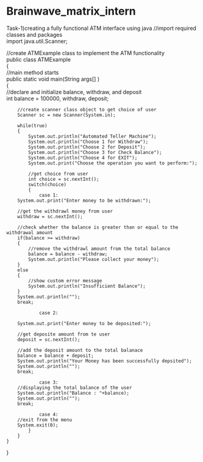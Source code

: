 # Brainwave_matrix_intern
Task-1)creating a fully functional ATM interface using java
//import required classes and packages   
import java.util.Scanner;  
  
//create ATMExample class to implement the ATM functionality  
public class ATMExample  
{  
    //main method starts   
    public static void main(String args[] )  
    {  
        //declare and initialize balance, withdraw, and deposit  
        int balance = 100000, withdraw, deposit;  
          
        //create scanner class object to get choice of user  
        Scanner sc = new Scanner(System.in);  
          
        while(true)  
        {  
            System.out.println("Automated Teller Machine");  
            System.out.println("Choose 1 for Withdraw");  
            System.out.println("Choose 2 for Deposit");  
            System.out.println("Choose 3 for Check Balance");  
            System.out.println("Choose 4 for EXIT");  
            System.out.print("Choose the operation you want to perform:");  
              
            //get choice from user  
            int choice = sc.nextInt();  
            switch(choice)  
            {  
                case 1:  
        System.out.print("Enter money to be withdrawn:");  
                      
        //get the withdrawl money from user  
        withdraw = sc.nextInt();  
                      
        //check whether the balance is greater than or equal to the withdrawal amount  
        if(balance >= withdraw)  
        {  
            //remove the withdrawl amount from the total balance  
            balance = balance - withdraw;  
            System.out.println("Please collect your money");  
        }  
        else  
        {  
            //show custom error message   
            System.out.println("Insufficient Balance");  
        }  
        System.out.println("");  
        break;  
   
                case 2:  
                      
        System.out.print("Enter money to be deposited:");  
                      
        //get deposite amount from te user  
        deposit = sc.nextInt();  
                      
        //add the deposit amount to the total balanace  
        balance = balance + deposit;  
        System.out.println("Your Money has been successfully depsited");  
        System.out.println("");  
        break;  
   
                case 3:  
        //displaying the total balance of the user  
        System.out.println("Balance : "+balance);  
        System.out.println("");  
        break;  
   
                case 4:  
        //exit from the menu  
        System.exit(0);  
            }  
        }  
    }  
}  


